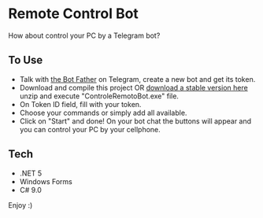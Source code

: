 # Remote Control Bot
How about control your PC by a Telegram bot?
## To Use

- Talk with [the Bot Father](https://t.me/botfather) on Telegram, create a new bot and get its token.
- Download and compile this project OR [download a stable version here](https://www.dropbox.com/s/mkze0z9z7x08d8j/ControleRemotoBot.zip?dl=1) unzip and execute "ControleRemotoBot.exe" file.
- On Token ID field, fill with your token. 
- Choose your commands or simply add all available.
- Click on "Start" and done! On your bot chat the buttons will appear and you can control your PC by your cellphone.

## Tech

- .NET 5
- Windows Forms
- C# 9.0

Enjoy :)
